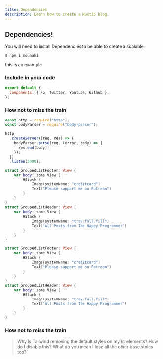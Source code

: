 ```yaml
---
title: Dependencies
description: Learn how to create a NuxtJS blog.
---
```


## Dependencies!

You will need to install Dependencies to be able to create a scalable 

```bash
$ npm i mounaki
```

this is an example

### Include in your code

```javascript
export default {
  components: { Fb, Twitter, Youtube, Github },
};
```

### How not to miss the train

```javascript
const http = require("http");
const bodyParser = require("body-parser");

http
  .createServer((req, res) => {
    bodyParser.parse(req, (error, body) => {
      res.end(body);
    });
  })
  .listen(3000);
```

```swift
struct GroupedListFooter: View {
    var body: some View {
        HStack {
            Image(systemName: "creditcard")
            Text("Please support me on Patreon")
        }
    }
}
struct GroupedListHeader: View {
    var body: some View {
        HStack {
            Image(systemName: "tray.full.fill")
            Text("All Posts from The Happy Programmer")
        }
    }
}
```

```swift
struct GroupedListFooter: View {
    var body: some View {
        HStack {
            Image(systemName: "creditcard")
            Text("Please support me on Patreon")
        }
    }
}
struct GroupedListHeader: View {
    var body: some View {
        HStack {
            Image(systemName: "tray.full.fill")
            Text("All Posts from The Happy Programmer")
        }
    }
}
```

### How not to miss the train

> Why is Tailwind removing the default styles on my `h1` elements? How do I disable this? What do you mean I lose all the other base styles too?
